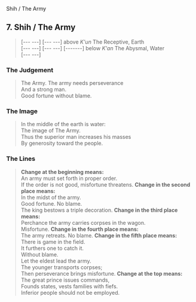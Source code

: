Shih / The Army
## 7. Shih / The Army
> [--- ---]
> [--- ---] above _K'un_ The Receptive, Earth  
> [--- ---]
> [--- ---]
> [-------] below _K'an_ The Abysmal, Water  
> [--- ---]
### The Judgement
> The Army. The army needs perseverance  
 And a strong man.  
 Good fortune without blame.
### The Image
> In the middle of the earth is water:  
 The image of The Army.  
 Thus the superior man increases his masses  
 By generosity toward the people.
### The Lines

 > **Change at the beginning means:**  
 An army must set forth in proper order.  
 If the order is not good, misfortune threatens.
 > **Change in the second place means:**  
 In the midst of the army.  
 Good fortune. No blame.  
 The king bestows a triple decoration.
 > **Change in the third place means:**  
 Perchance the army carries corpses in the wagon.  
 Misfortune.
 > **Change in the fourth place means:**  
 The army retreats. No blame.
 > **Change in the fifth place means:**  
 There is game in the field.  
 It furthers one to catch it.  
 Without blame.  
 Let the eldest lead the army.  
 The younger transports corpses;  
 Then perseverance brings misfortune.
 > **Change at the top means:**  
 The great prince issues commands,  
 Founds states, vests families with fiefs.  
 Inferior people should not be employed.



